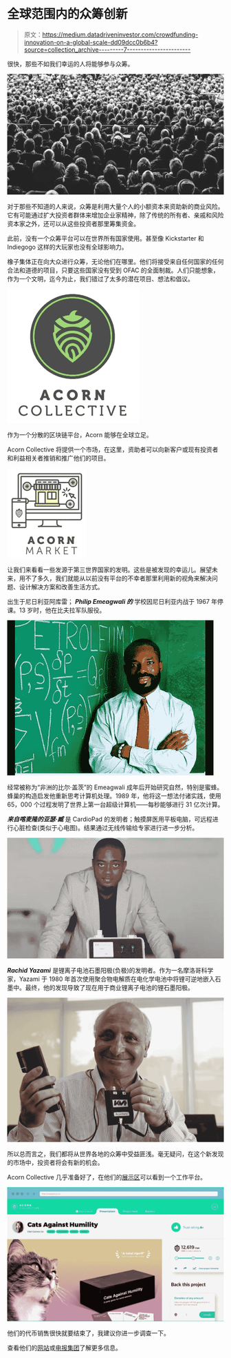 # 全球范围内的众筹创新

> 原文：<https://medium.datadriveninvestor.com/crowdfunding-innovation-on-a-global-scale-dd09dcc0b6b4?source=collection_archive---------7----------------------->

很快，那些不如我们幸运的人将能够参与众筹。

![](img/aee36931deeac3c673777cf5934ea134.png)

对于那些不知道的人来说，众筹是利用大量个人的小额资本来资助新的商业风险。它有可能通过扩大投资者群体来增加企业家精神，除了传统的所有者、亲戚和风险资本家之外，还可以从这些投资者那里筹集资金。

此前，没有一个众筹平台可以在世界所有国家使用。甚至像 Kickstarter 和 Indiegogo 这样的大玩家也没有全球影响力。

橡子集体正在向大众进行众筹，无论他们在哪里。他们将接受来自任何国家的任何合法和道德的项目，只要这些国家没有受到 OFAC 的全面制裁。人们只能想象，作为一个文明，迄今为止，我们错过了太多的潜在项目、想法和倡议。

![](img/2594dbd3b88f07100cc3ec2a42529b67.png)

作为一个分散的区块链平台，Acorn 能够在全球立足。

Acorn Collective 将提供一个市场，在这里，资助者可以向新客户或现有投资者和利益相关者推销和推广他们的项目。

![](img/fae46717076234cd35770669a09706ee.png)

让我们来看看一些发源于第三世界国家的发明。这些是被发现的幸运儿。展望未来，用不了多久，我们就能从以前没有平台的不幸者那里利用新的视角来解决问题、设计解决方案和改善生活方式。

出生于尼日利亚阿库雷； ***Philip Emeagwali 的*** 学校因尼日利亚内战于 1967 年停课。13 岁时，他在比夫拉军队服役。

![](img/ddf857dc2523502208311997908a6296.png)

经常被称为“非洲的比尔·盖茨”的 Emeagwali 成年后开始研究自然，特别是蜜蜂。蜂巢的构造启发他重新思考计算机处理。1989 年，他将这一想法付诸实践，使用 65，000 个过程发明了世界上第一台超级计算机——每秒能够进行 31 亿次计算。

***来自喀麦隆的亚瑟·臧*** 是 CardioPad 的发明者；触摸屏医用平板电脑，可远程进行心脏检查(类似于心电图)。结果通过无线传输给专家进行进一步分析。

![](img/2a5b346ebf727cb616164cb8a72e4596.png)

***Rachid Yazami*** 是锂离子电池石墨阳极(负极)的发明者。作为一名摩洛哥科学家，Yazami 于 1980 年首次使用聚合物电解质在电化学电池中将锂可逆地嵌入石墨中。最终，他的发现导致了现在用于商业锂离子电池的锂石墨阳极。

![](img/6e618285221bfa2e3f3ba22ae9841479.png)

所以总而言之，我们都将从世界各地的众筹中受益匪浅。毫无疑问，在这个新发现的市场中，投资者将会有新的机会。

Acorn Collective 几乎准备好了，在他们的[展示区](https://aco.ai/showcase/default.html)可以看到一个工作平台。

![](img/d9d326c550b4b29904f92b6fc056cb40.png)

他们的代币销售很快就要结束了，我建议你进一步调查一下。

查看他们的[网站](https://aco.ai)或[电报集团](https://t.me/AcornCollective)了解更多信息。